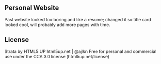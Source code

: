 ## Personal Website

Past website looked too boring and like a resume; changed it so title card looked cool, will probably add more pages with time.

## License

Strata by HTML5 UP
html5up.net | @ajlkn
Free for personal and commercial use under the CCA 3.0 license (html5up.net/license)
